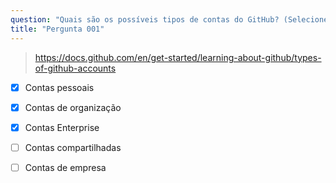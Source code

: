 ```yaml
---
question: "Quais são os possíveis tipos de contas do GitHub? (Selecione três.)"
title: "Pergunta 001"
---
```



> https://docs.github.com/en/get-started/learning-about-github/types-of-github-accounts
- [x] Contas pessoais
- [x] Contas de organização
- [x] Contas Enterprise
- [ ] Contas compartilhadas
- [ ] Contas de empresa

